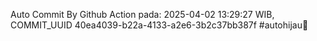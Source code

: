 Auto Commit By Github Action pada: 2025-04-02 13:29:27 WIB, COMMIT_UUID 40ea4039-b22a-4133-a2e6-3b2c37bb387f #autohijau🗿
